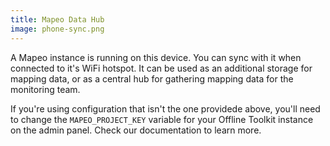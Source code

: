 ```yaml
---
title: Mapeo Data Hub
image: phone-sync.png
---
```


A Mapeo instance is running on this device. You can sync with it when connected to it's WiFi hotspot. It can be used as an additional storage for mapping data, or as a central hub for gathering mapping data for the monitoring team.

If you're using configuration that isn't the one providede above, you'll need to change the `MAPEO_PROJECT_KEY` variable for your Offline Toolkit instance on the <app-button :inline="true" localurl=":8079/#/configuration">admin panel</app-button>. Check our documentation to learn more.

<app-button :color="true" localurl=":8086/all/https://docs.earthdefenderstoolkit.com/device-usage/bundled-applications/mapeo-data-hub/syncing-with-hub" text="Read documentation"></app-button>
